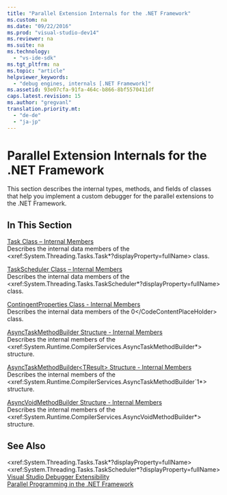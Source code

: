 ```yaml
---
title: "Parallel Extension Internals for the .NET Framework"
ms.custom: na
ms.date: "09/22/2016"
ms.prod: "visual-studio-dev14"
ms.reviewer: na
ms.suite: na
ms.technology: 
  - "vs-ide-sdk"
ms.tgt_pltfrm: na
ms.topic: "article"
helpviewer_keywords: 
  - "debug engines, internals [.NET Framework]"
ms.assetid: 93e07cfa-91fa-464c-b866-8bf5570411df
caps.latest.revision: 15
ms.author: "gregvanl"
translation.priority.mt: 
  - "de-de"
  - "ja-jp"
---
```

# Parallel Extension Internals for the .NET Framework
This section describes the internal types, methods, and fields of classes that help you implement a custom debugger for the parallel extensions to the .NET Framework.  
  
## In This Section  
 [Task Class – Internal Members](../vs140/task-class---internal-members.md)  
 Describes the internal data members of the \<xref:System.Threading.Tasks.Task*?displayProperty=fullName> class.  
  
 [TaskScheduler Class – Internal Members](../vs140/taskscheduler-class---internal-members.md)  
 Describes the internal data members of the \<xref:System.Threading.Tasks.TaskScheduler*?displayProperty=fullName> class.  
  
 [ContingentProperties Class - Internal Members](../vs140/contingentproperties-class---internal-members.md)  
 Describes the internal data members of the <CodeContentPlaceHolder>0\</CodeContentPlaceHolder> class.  
  
 [AsyncTaskMethodBuilder Structure - Internal Members](../vs140/asynctaskmethodbuilder-structure---internal-members.md)  
 Describes the internal members of the \<xref:System.Runtime.CompilerServices.AsyncTaskMethodBuilder*> structure.  
  
 [AsyncTaskMethodBuilder\<TResult> Structure - Internal Members](../vs140/asynctaskmethodbuilder-tresult--structure---internal-members.md)  
 Describes the internal members of the \<xref:System.Runtime.CompilerServices.AsyncTaskMethodBuilder`1*> structure.  
  
 [AsyncVoidMethodBuilder Structure - Internal Members](../vs140/asyncvoidmethodbuilder-structure---internal-members.md)  
 Describes the internal members of the \<xref:System.Runtime.CompilerServices.AsyncVoidMethodBuilder*> structure.  
  
## See Also  
 \<xref:System.Threading.Tasks.Task*?displayProperty=fullName>   
 \<xref:System.Threading.Tasks.TaskScheduler*?displayProperty=fullName>   
 [Visual Studio Debugger Extensibility](../vs140/visual-studio-debugger-extensibility.md)   
 [Parallel Programming in the .NET Framework](assetId:///4d83c690-ad2d-489e-a2e0-b85b898a672d)